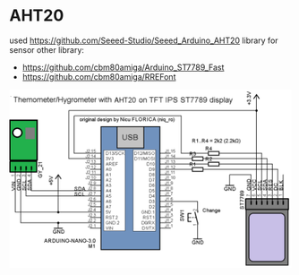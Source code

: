 # AHT20
used https://github.com/Seeed-Studio/Seeed_Arduino_AHT20 library for sensor
other library: 
- https://github.com/cbm80amiga/Arduino_ST7789_Fast
- https://github.com/cbm80amiga/RREFont

 ![schematic](https://github.com/tehniq3/AHT20/blob/main/AHT20_ST7789_sch.png)
